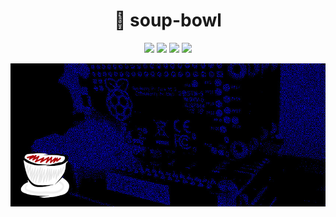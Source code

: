 <h1 align="center">💁 soup-bowl</h1>
<p align="center">
  <a href="https://soupbowl.dev"><img src="https://img.shields.io/badge/has-website-138e96?style=for-the-badge&logo=html5&logoColor=white"/></a>
  <a href="https://mstdn.social/@soupbowl"><img src="https://img.shields.io/badge/has-mastodon-6364ff?style=for-the-badge&logo=mastodon&logoColor=white"/></a>
  <a href="https://www.reddit.com/user/mysql-error"><img src="https://img.shields.io/badge/has-reddit-f84503?style=for-the-badge&logo=reddit&logoColor=white"/></a>
  <a href="https://account.xbox.com/en-gb/profile?gamertag=soup-bowl8219"><img src="https://img.shields.io/badge/has-xbox-1c7b0f?style=for-the-badge&logo=xbox&logoColor=white"/></a>
</p>

<p align="center">
  <img src="/img/head-2.jpg" />
</p>
